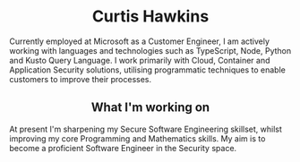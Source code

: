 <h1 align="center">Curtis Hawkins</h1>
<p>
  Currently employed at Microsoft as a Customer Engineer, I am actively working with languages and technologies such as TypeScript, Node, Python and Kusto Query Language. I work primarily with Cloud, Container and Application Security solutions, utilising programmatic techniques to enable customers to improve their processes.
</p>
<div />
<h2 align="center">What I'm working on</h2>
<p>
At present I'm sharpening my Secure Software Engineering skillset, whilst improving my core Programming and Mathematics skills. My aim is to become a proficient Software Engineer in the Security space.
</p>
<div />
